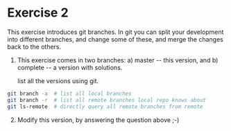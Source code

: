 # Exercise 2

This exercise introduces git branches.  In git you can split your
development into different branches, and change some of these, and
merge the changes back to the others.

1. This exercise comes in two branches: a) master -- this version, and
   b) complete -- a version with solutions.
   
   list all the versions using git.

```bash
git branch -a  # list all local branches
git branch -r  # list all remote branches local repo knows about
git ls-remote  # directly query all remote branches from remote
```

2. Modify this version, by answering the question above ;-)

